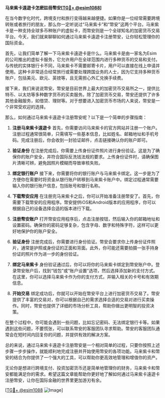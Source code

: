 **马来紫卡遠遊卡怎麽註冊幣安[[TG💪+ @esim1088](https://t.me/s/esim1088)]**

在当今数字化时代，跨境支付和旅行变得越来越便捷。如果你是一位经常需要跨境转账或者旅行的朋友，那么你一定听说过“马来紫卡”和“幣安”这两个平台。马来紫卡是一种支持全球多币种账户的虚拟卡，而幣安则是一个全球知名的加密货币交易平台。今天，我们就来聊聊如何通过马来紫卡遠遊卡注册幣安，让你轻松管理你的国际资金。

首先，让我们简单了解一下马来紫卡遠遊卡是什么。马来紫卡是由一家名为Esim的公司推出的虚拟卡服务，它允许用户在全球范围内进行多种货币的交易和支付。与传统的实体银行卡不同，马来紫卡不需要邮寄卡片，用户可以直接在线上申请并使用。这种卡非常适合经常旅行或需要处理跨国业务的人士，因为它支持多种货币账户，包括美元、欧元、英镑等，且无需担心外汇兑换手续费。

接下来，我们来说说幣安。幣安是目前世界上最大的加密货币交易所之一，提供比特币、以太坊等多种数字货币的买卖服务。除了加密货币交易，幣安还提供了许多其他金融服务，如借贷、理财等。对于想要进入加密货币市场的人来说，幣安是一个非常受欢迎的选择。

那么，如何通过马来紫卡遠遊卡注册幣安呢？以下是一个简单的步骤指南：

1. **注册马来紫卡遠遊卡**
   首先，你需要访问马来紫卡的官方网站并注册一个账户。注册过程通常很简单，只需填写一些基本信息，比如姓名、邮箱地址和手机号码。完成注册后，你会收到一封验证邮件，点击链接确认你的账户即可。

2. **验证身份**
   在注册完成后，你需要上传身份证件照片进行身份验证。这是为了确保你的账户安全，并符合国际反洗钱法规的要求。上传身份证件时，请确保图片清晰可辨，避免因照片模糊而导致审核失败。

3. **绑定银行账户**
   接下来，你需要将你的银行账户与马来紫卡绑定。这一步是为了方便你在需要时将资金从银行账户转移到马来紫卡账户中。绑定过程通常需要输入你的银行账户信息，包括账号和银行名称。

4. **下载幣安应用**
   在注册完马来紫卡之后，你可以开始准备注册幣安了。首先，你需要下载幣安的应用程序。幣安提供iOS和Android版本的应用程序，你可以根据自己的设备选择合适的版本进行下载。

5. **注册幣安账户**
   打开幣安应用程序后，点击注册按钮，然后输入你的邮箱地址和设置密码。确保你的密码足够复杂，包含字母、数字和特殊字符，这样可以更好地保护你的账户安全。

6. **验证身份**
   注册完成后，你需要进行身份验证。幣安会要求你上传身份证件照片，通常是护照或身份证的正面和背面。此外，你可能还需要拍摄一张手持身份证的照片作为进一步的身份验证。

7. **绑定马来紫卡**
   身份验证通过后，你可以将你的马来紫卡绑定到幣安账户中。登录幣安账户后，找到“钱包”或“账户设置”选项，然后选择添加新的支付方式。在这里，你可以选择马来紫卡作为你的支付方式，并输入相关的卡号和有效期信息。

8. **开始交易**
   绑定成功后，你就可以开始在幣安平台上进行加密货币交易了。幣安提供了丰富的交易对，你可以根据自己的需求选择合适的交易对进行买卖操作。同时，幣安也提供了详细的市场分析工具，帮助你做出更明智的投资决策。

在整个过程中，你可能会遇到一些问题，比如忘记密码、无法绑定银行卡等。如果遇到这些问题，不要慌张，可以联系幣安的客服团队寻求帮助。幣安的客服团队通常会在短时间内回复你的问题，并提供有效的解决方案。

总的来说，通过马来紫卡遠遊卡注册幣安是一个相对简单的过程，只要你按照上述步骤一步步操作，就能顺利地完成注册并开始使用幣安的各项功能。马来紫卡和幣安的结合为你提供了一个强大的工具，可以帮助你更高效地管理和增值你的资产。

无论你是想进行跨境支付、投资加密货币还是简单地管理你的财务，马来紫卡和幣安都能满足你的需求。希望这篇文章能帮助你更好地了解如何通过马来紫卡遠遊卡注册幣安，让你在国际金融的世界里更加游刃有余。

[[TG💪+ @esim1088](https://t.me/s/esim1088) ![Image](https://i.postimg.cc/4NQfJmqS/Snipaste-2025-05-13-00-14-12.png)]